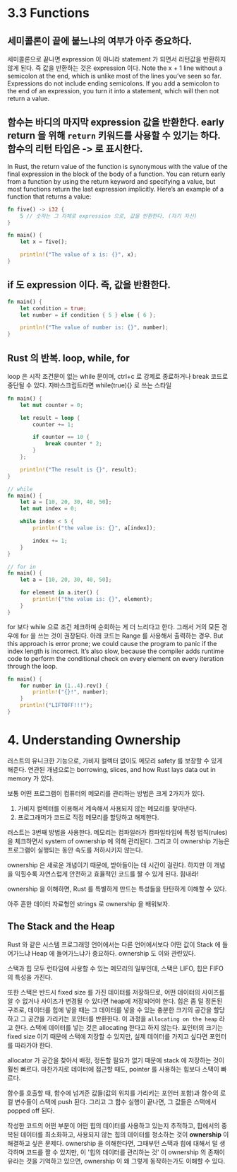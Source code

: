 # 3.3 Functions

## 세미콜론이 끝에 붙느냐의 여부가 아주 중요하다.

세미콜론으로 끝나면 expression 이 아니라 statement 가 되면서 리턴값을 반환하지 않게 된다. 즉 값을 반환하는 것은 expression 이다.
Note the x + 1 line without a semicolon at the end, which is unlike most of the lines you’ve seen so far. Expressions do not include ending semicolons. If you add a semicolon to the end of an expression, you turn it into a statement, which will then not return a value.

## 함수는 바디의 마지막 expression 값을 반환한다. early return 을 위해 `return` 키워드를 사용할 수 있기는 하다. 함수의 리턴 타입은 -> 로 표시한다.

In Rust, the return value of the function is synonymous with the value of the final expression in the block of the body of a function. You can return early from a function by using the return keyword and specifying a value, but most functions return the last expression implicitly. Here’s an example of a function that returns a value:

```rust
fn five() -> i32 {
    5 // 숫자는 그 자체로 expression 으로, 값을 반환한다. (자기 자신)
}

fn main() {
    let x = five();

    println!("The value of x is: {}", x);
}

```

## if 도 expression 이다. 즉, 값을 반환한다.

```rust
fn main() {
    let condition = true;
    let number = if condition { 5 } else { 6 };

    println!("The value of number is: {}", number);
}
```

## Rust 의 반복. loop, while, for

loop 은 시작 조건문이 없는 while 문이며, ctrl+c 로 강제로 종료하거나 break 코드로 중단될 수 있다. 자바스크립트라면 while(true){} 로 쓰는 스타일

```rust
fn main() {
    let mut counter = 0;

    let result = loop {
        counter += 1;

        if counter == 10 {
            break counter * 2;
        }
    };

    println!("The result is {}", result);
}

// while
fn main() {
    let a = [10, 20, 30, 40, 50];
    let mut index = 0;

    while index < 5 {
        println!("the value is: {}", a[index]);

        index += 1;
    }
}

// for in
fn main() {
    let a = [10, 20, 30, 40, 50];

    for element in a.iter() {
        println!("the value is: {}", element);
    }
}
```

for 보다 while 으로 조건 체크하며 순회하는 게 더 느리다고 한다. 그래서 거의 모든 경우에 for 을 쓰는 것이 권장된다. 아래 코드는 Range 를 사용해서 출력하는 경우.
But this approach is error prone; we could cause the program to panic if the index length is incorrect. It’s also slow, because the compiler adds runtime code to perform the conditional check on every element on every iteration through the loop.

```rust
fn main() {
    for number in (1..4).rev() {
        println!("{}!", number);
    }
    println!("LIFTOFF!!!");
}
```

# 4. Understanding Ownership

러스트의 유니크한 기능으로, 가비지 컬렉터 없이도 메모리 safety 를 보장할 수 있게 해준다.
연관된 개념으로는 borrowing, slices, and how Rust lays data out in memory 가 있다.

보통 어떤 프로그램이 컴퓨터의 메모리를 관리하는 방법은 크게 2가지가 있다.

1. 가비지 컬렉터를 이용해서 계속해서 사용되지 않는 메모리를 찾아낸다.
2. 프로그래머가 코드로 직접 메모리를 할당하고 해제한다.

러스트는 3번째 방법을 사용한다. 메모리는 컴파일러가 컴파일타임에 특정 법칙(rules) 을 체크하면서 system of ownership 에 의해 관리된다. 그리고 이 ownership 기능은 프로그램이 실행되는 동안 속도를 저하시키지 않는다.

ownership 은 새로운 개념이기 때문에, 받아들이는 데 시간이 걸린다. 하지만 이 개념을 익힐수록 자연스럽게 안전하고 효율적인 코드를 짤 수 있게 된다. 힘내라!

ownership 을 이해하면, Rust 를 특별하게 만드는 특성들을 탄탄하게 이해할 수 있다.

아주 흔한 데이터 자료형인 strings 로 ownership 을 배워보자.

## The Stack and the Heap

Rust 와 같은 시스템 프로그래밍 언어에서는 다른 언어에서보다 어떤 값이 Stack 에 들어가느냐 Heap 에 들어가느냐가 중요하다. ownership 도 이와 관련있다.

스택과 힙 모두 런타임에 사용할 수 있는 메모리의 일부인데, 스택은 LIFO, 힙은 FIFO 의 특성을 가진다.

또한 스택은 반드시 fixed size 를 가진 데이터를 저장하므로, 어떤 데이터의 사이즈를 알 수 없거나 사이즈가 변경될 수 있다면 heap에 저장되어야 한다. 힙은 좀 덜 정돈된 구조로, 데이터를 힙에 넣을 때는 그 데이터를 넣을 수 있는 충분한 크기의 공간을 할당하고 그 공간을 가리키는 포인터를 반환한다. 이 과정을 `allocating on the heap` 라고 한다. 스택에 데이터를 넣는 것은 allocating 한다고 하지 않는다. 포인터의 크기는 fixed size 이기 때문에 스택에 저장할 수 있지만, 실제 데이터를 가지고 싶다면 포인터를 따라가야 한다.

allocator 가 공간을 찾아서 배정, 정돈할 필요가 없기 때문에 stack 에 저장하는 것이 훨씬 빠르다. 마찬가지로 데이터에 접근할 때도, pointer 를 사용하는 힙보다 스택이 빠르다.

함수를 호출할 때, 함수에 넘겨준 값들(값의 위치를 가리키는 포인터 포함)과 함수의 로컬 변수들이 스택에 push 된다. 그리고 그 함수 실행이 끝나면, 그 값들은 스택에서 popped off 된다.

작성한 코드의 어떤 부분이 어떤 힙의 데이터를 사용하고 있는지 추적하고, 힙에서의 중복된 데이터를 최소화하고, 사용되지 않는 힙의 데이터를 청소하는 것이 **ownership** 이 해결하고 싶은 문제다. ownership 을 이해한다면, 그때부턴 스택과 힙에 대해서 덜 생각하며 코드를 짤 수 있지만, 이 '힙의 데이터를 관리하는 것' 이 ownership 의 존재이유라는 것을 기억하고 있으면, ownership 이 왜 그렇게 동작하는가도 이해할 수 있다.
